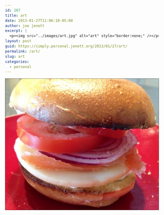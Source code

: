 ```yaml
---
id: 207
title: art
date: 2013-01-27T11:06:18-05:00
author: joe jenett
excerpt: |
  <p><img src="../images/art.jpg" alt="art" style="border:none;" /></p>
layout: post
guid: https://simply.personal.jenett.org/2013/01/27/art/
permalink: /art/
slug: art
categories:
  - personal
---
```

<img src="../images/art.jpg" alt="art" style="border:none;" />